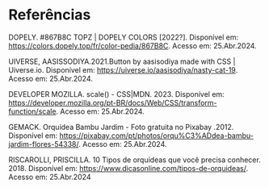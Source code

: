 # Referências

DOPELY. #867B8C TOPZ | DOPELY COLORS [2022?]. Disponível em: <https://colors.dopely.top/fr/color-pedia/867B8C>. Acesso em: 25.Abr.2024.

UIVERSE, AASISSODIYA.2021.Button by aasisodiya made with CSS | Uiverse.io. Disponível em: <https://uiverse.io/aasisodiya/nasty-cat-19>. Acesso em: 25.Abr.2024.

DEVELOPER MOZILLA. scale() - CSS|MDN. 2023. Disponível em: <https://developer.mozilla.org/pt-BR/docs/Web/CSS/transform-function/scale>. Acesso em: 25.Abr.2024.

GEMACK. Orquídea Bambu Jardim - Foto gratuita no Pixabay .2012. Disponível em: <https://pixabay.com/pt/photos/orqu%C3%ADdea-bambu-jardim-flores-54338/>. Acesso em: 25.Abr.2024.

RISCAROLLI, PRISCILLA. 10 Tipos de orquídeas que você precisa conhecer. 2018. Disponível em: <https://www.dicasonline.com/tipos-de-orquideas/>. Acesso em: 25.Abr.2024
